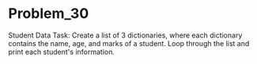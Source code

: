 # Problem_30
Student Data Task: Create a list of 3 dictionaries, where each dictionary contains the name, age, and marks of a student. 
Loop through the list and print each student's information.
